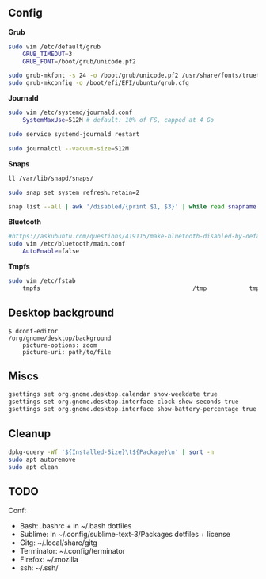 ## Config

**Grub**

```bash
sudo vim /etc/default/grub
    GRUB_TIMEOUT=3
    GRUB_FONT=/boot/grub/unicode.pf2

sudo grub-mkfont -s 24 -o /boot/grub/unicode.pf2 /usr/share/fonts/truetype/dejavu/DejaVuSansMono.ttf
sudo grub-mkconfig -o /boot/efi/EFI/ubuntu/grub.cfg
```

**Journald**

```bash
sudo vim /etc/systemd/journald.conf
    SystemMaxUse=512M # default: 10% of FS, capped at 4 Go

sudo service systemd-journald restart

sudo journalctl --vacuum-size=512M
```

**Snaps**

```bash
ll /var/lib/snapd/snaps/

sudo snap set system refresh.retain=2

snap list --all | awk '/disabled/{print $1, $3}' | while read snapname revision; do sudo snap remove "$snapname" --revision="$revision"; done
```

**Bluetooth**

```bash
#https://askubuntu.com/questions/419115/make-bluetooth-disabled-by-default
sudo vim /etc/bluetooth/main.conf
    AutoEnable=false
```

**Tmpfs**

```bash
sudo vim /etc/fstab
    tmpfs                                           /tmp            tmpfs           defaults,noatime,nosuid,nodev,mode=1777,size=1024M 0 0
```

## Desktop background

```
$ dconf-editor
/org/gnome/desktop/background
    picture-options: zoom
    picture-uri: path/to/file
```

## Miscs

```bash
gsettings set org.gnome.desktop.calendar show-weekdate true
gsettings set org.gnome.desktop.interface clock-show-seconds true
gsettings set org.gnome.desktop.interface show-battery-percentage true
```

## Cleanup

```bash
dpkg-query -Wf '${Installed-Size}\t${Package}\n' | sort -n
sudo apt autoremove
sudo apt clean
```

## TODO

Conf:

* Bash: .bashrc + ln ~/.bash dotfiles
* Sublime: ln ~/.config/sublime-text-3/Packages dotfiles + license
* Gitg: ~/.local/share/gitg
* Terminator: ~/.config/terminator
* Firefox: ~/.mozilla
* ssh: ~/.ssh/
